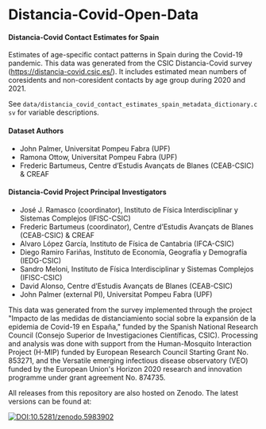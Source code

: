 # Distancia-Covid-Open-Data

#### Distancia-Covid Contact Estimates for Spain

Estimates of age-specific contact patterns in Spain during the Covid-19 pandemic. This data was generated from the CSIC Distancia-Covid survey (https://distancia-covid.csic.es/). It includes estimated mean numbers of coresidents and non-coresident contacts by age group during 2020 and 2021.

See `data/distancia_covid_contact_estimates_spain_metadata_dictionary.csv` for variable descriptions.

#### Dataset Authors
- John Palmer, Universitat Pompeu Fabra (UPF)
- Ramona Ottow, Universitat Pompeu Fabra (UPF)
- Frederic Bartumeus, Centre d’Estudis Avançats de Blanes (CEAB-CSIC) & CREAF

#### Distancia-Covid Project Principal Investigators

- José J. Ramasco (coordinator), Instituto de Física Interdisciplinar y Sistemas Complejos (IFISC-CSIC)
- Frederic Bartumeus (coordinator), Centre d’Estudis Avançats de Blanes (CEAB-CSIC) & CREAF
- Alvaro López García, Instituto de Física de Cantabria (IFCA-CSIC)
- Diego Ramiro Fariñas, Instituto de Economía, Geografía y Demografía (IEDG-CSIC)
- Sandro Meloni, Instituto de Física Interdisciplinar y Sistemas Complejos (IFISC-CSIC)
- David Alonso, Centre d’Estudis Avançats de Blanes (CEAB-CSIC)
- John Palmer (external PI), Universitat Pompeu Fabra (UPF)

This data was generated from the survey implemented through the project "Impacto de las medidas de distanciamiento social sobre la expansión de la epidemia de Covid-19 en España," funded by the Spanish National Research Council (Consejo Superior de Investigaciones Científicas, CSIC). Processing and analysis was done with support from the Human-Mosquito Interaction Project (H-MIP) funded by European Research Council Starting Grant No. 853271, and the Versatile emerging infectious disease observatory (VEO) funded by the European Union's Horizon 2020 research and innovation programme under grant agreement No. 874735.

All releases from this repository are also hosted on Zenodo. The latest versions can be found at:

[![DOI:10.5281/zenodo.5983902](https://zenodo.org/badge/DOI/10.5281/zenodo.5983902.svg)](
https://doi.org/10.5281/zenodo.5983902)
